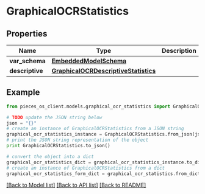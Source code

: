 # GraphicalOCRStatistics


## Properties

Name | Type | Description | Notes
------------ | ------------- | ------------- | -------------
**var_schema** | [**EmbeddedModelSchema**](EmbeddedModelSchema.md) |  | [optional] 
**descriptive** | [**GraphicalOCRDescriptiveStatistics**](GraphicalOCRDescriptiveStatistics.md) |  | [optional] 

## Example

```python
from pieces_os_client.models.graphical_ocr_statistics import GraphicalOCRStatistics

# TODO update the JSON string below
json = "{}"
# create an instance of GraphicalOCRStatistics from a JSON string
graphical_ocr_statistics_instance = GraphicalOCRStatistics.from_json(json)
# print the JSON string representation of the object
print GraphicalOCRStatistics.to_json()

# convert the object into a dict
graphical_ocr_statistics_dict = graphical_ocr_statistics_instance.to_dict()
# create an instance of GraphicalOCRStatistics from a dict
graphical_ocr_statistics_form_dict = graphical_ocr_statistics.from_dict(graphical_ocr_statistics_dict)
```
[[Back to Model list]](../README.md#documentation-for-models) [[Back to API list]](../README.md#documentation-for-api-endpoints) [[Back to README]](../README.md)


